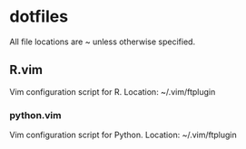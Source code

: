 # dotfiles

All file locations are \~ unless otherwise specified.

## R.vim
Vim configuration script for R.
Location: ~/.vim/ftplugin

### python.vim
Vim configuration script for Python.
Location: ~/.vim/ftplugin
